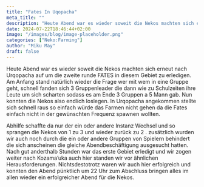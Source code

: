 ```yaml
---
title: "Fates In Uqopacha"
meta_title: ""
description: "Heute Abend war es wieder soweit die Nekos machten sich erneut nach Urqopacha auf um die zweite runde FATES in diesem Gebiet zu erledigen."
date: 2024-07-22T18:46:44+02:00
image: "/images/blog/image-placeholder.png"
categories: ["Neko:Farming"]
author: "Miku May"
draft: false
---
```


Heute Abend war es wieder soweit die Nekos machten sich erneut nach Urqopacha auf um die zweite runde FATES in diesem Gebiet zu erledigen. Am Anfang stand  natürlich wieder die Frage wer mit wem  in eine Gruppe geht, schnell fanden sich 3 Gruppenleader die dann wie zu Schulzeiten ihre Leute um sich scharten sodass es am Ende 3 Gruppen a 5 Mann gab. Nun konnten die Nekos also endlich loslegen. In Urqopacha angekommen stellte sich schnell raus so einfach würde das Farmen nicht gehen da die Fates einfach nicht in der gewünschten Frequenz spawnen wollten. 

Abhilfe schaffte da nur der ein oder andere Instanz Wechsel und so sprangen die Nekos von 1 zu 3 und wieder zurück zu 2 . zusätzlich wurden wir auch noch durch die ein oder andere Gruppen von Spielern behindert die sich anscheinen die gleiche Abendbeschäftigung ausgesucht hatten. 
Nach gut anderthalb  Stunden war das erste Gebiet erledigt und wir zogen weiter nach Kozama’uka auch hier standen wir vor ähnlichen Herausforderungen. Nichtsdestotrotz  waren wir auch hier erfolgreich und konnten den Abend pünktlich um 22 Uhr zum Abschluss bringen alles im allen wieder ein erfolgreicher Abend für die Nekos.